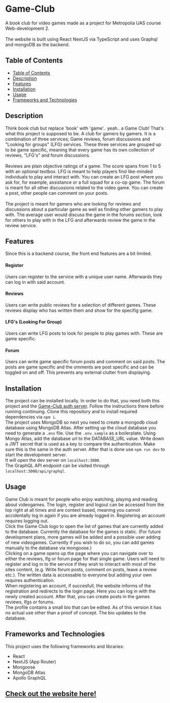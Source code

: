 # Game-Club

A book club for video games made as a project for Metropolia UAS course Web-development 2.
<br><br>
The website is built using React NextJS via TypeScript and uses Graphql and mongoDB as the backend.

## Table of Contents

- [Table of Contents](#table-of-contents)
- [Description](#description)
- [Features](#features)
- [Installation](#installation)
- [Usage](#usage)
- [Frameworks and Technologies](#frameworks-and-technologies)

## Description

Think book club but replace 'book' with 'game'.. yeah.. a Game Club! That's what this project is supposed to be. A club for gamers by gamers. It is a combination of three services; Game reviews, forum discussions and "Looking for groups" (LFG) services. These three services are grouped up to be game specific, meaning that every game has its own collection of reviews, "LFG's" and forum discussions.
<br><br>
Reviews are plain objective ratings of a game. The score spans from 1 to 5 with an optional textbox. LFG is meant to help players find like-minded individuals to play and interact with. You can create an LFG post where you ask for, for example, assistance or a full squad for a co-op game. The forum is meant for all other discussions related to the video game. You can create a post, other people can comment on your posts.
<br><br>
The project is meant for gamers who are looking for reviews and discussions about a particular game as well as finding other gamers to play with. The average user would discuss the game in the forums section, look for others to play with in the LFG and afterwards review the game in the review service.

## Features

Since this is a backend course, the front end features are a bit limited.

#### Register

Users can register to the service with a unique user name. Afterwards they can log in with said account.

#### Reviews

Users can write public reviews for a selection of different games. These reviews display who has written them and show for the specifig game.

#### LFG's (Looking For Group)

Users can write LFG posts to look for people to play games with. These are game specific.

#### Forum

Users can write game specific forum posts and comment on said posts. The posts are game specific and the omments are post specific and can be toggled on and off. This prevents any external clutter from displaying.

## Installation

The project can be installed locally. In order to do that, you need both this project and the [Game-Club auth server](https://github.com/TapioAJ/Game-Club-auth-server). Follow the instructions there before running continuing.
Clone this repository and to install required dependencies via `npm i`.\
The project uses MongoDB so next you need to create a mongodb cloud database using MongoDB Atlas. After setting up the cloud database you need to generate a `.env` file. Use the `.env.sample` as a boilerplate. Using Mongo Atlas, add the database url to the DATABASE_URL value. Write down a JWT secret that is used as a key to compare the authentication. Make sure this is the same in the auth server.
After that is done use `npm run dev` to start the development server.\
It will open the dev server on `localhost:3000`.\
The GraphQL API endpoint can be visited through `localhost:3000/api/graphql`.

## Usage

Game Club is meant for people who enjoy watching, playing and reading about videogames. The login, register and logout can be accessed from the top right at all times and are context based, meaning you cannot accidentally log in again if you are already logged in. Registering an account requires logging out.
<br>
Click the Game Club logo to open the list of games that are currently added to the database. Currently the database for the games is static.
(For future development plans, more games will be added and a possible user adding of new videogames. Currently if you wish to do so, you can add games manually to the database via mongoose.)
<br>
Clicking on a game opens up the page where you can navigate over to either the reviews, lfg or forum page for that single game. Users will need to register and log in to the service if they wish to interact with most of the sites content, (e.g. Write forum posts, comment on posts, leave a review etc.). The written data is accessable to everyone but adding your own requires authentication.
<br>
When registering an account, if succesfull, the website informs of the registration and redirects to the login page. Here you can log in with the newly created account. After that, you can create posts in the games reviews, lfgs or forums.
<br>
The profile contains a small bio that can be edited. As of this version it has no actual use other than a proof of concept. The bio updates to the database.

## Frameworks and Technologies

This project uses the following frameworks and libraries:

- React
- NextJS (App Router)
- Mongoose
- MongoDB Atlas
- Apollo GraphQL

## [Check out the website here!](gameclubmain.azurewebsites.net)
